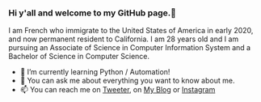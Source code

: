 ### Hi y'all and welcome to my GitHub page.👋

I am French who immigrate to the United States of America in early 2020, and now permanent resident to California. I am 28 years old and I am pursuing an Associate of Science in Computer Information System and a Bachelor of Science in Computer Science.

- 🌱 I’m currently learning Python / Automation!
- 💬 You can ask me about everything you want to know about me.
- 📫 You can reach me on [Tweeter](https://twitter.com/DedmanRollet), on [My Blog](https://christechjourney.wordpress.com) or [Instagram](https://instagram.com/christechjourney)
